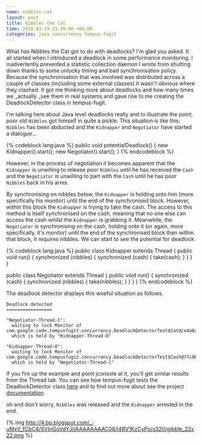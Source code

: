 ```yaml
---
name: nibbles-cat
layout: post
title: Nibbles the Cat
time: 2010-03-19 21:39:00 +00:00
categories: java concurrency tempus-fugit
---
```


What has Nibbles the Cat got to do with deadlocks? I'm glad you asked. It all started when I introduced a deadlock in some performance monitoring. I inadvertently prevented a statistic collection daemon I wrote from shutting down thanks to some unlucky timing and bad synchronisation policy. Because the synchronisation that was involved was distributed across a couple of classes (including some external classes) it wasn't obvious where they clashed. It got me thinking more about deadlocks and how many times we _actually _see them in real systems and gave rise to me creating the DeadlockDetector class in tempus-fugit.
  
I'm talking here about Java level deadlocks really and to illustrate the
point, poor old `Nibbles` got himself in quite a pickle. This situation is like
this; `Nibbles` has been abducted and the  `Kidnapper` and `Negotiator` have started
a dialogue...

{% codeblock lang:java %}
public void potentialDeadlock() {
     new Kidnapper().start();
     new Negotiator().start();
}
{% endcodeblock %}


However, in the process of negotiation it becomes apparent that the  `Kidnapper`
is unwilling to release poor `Nibbles` until he has received the `Cash` and the
`Negotiator` is unwilling to part with the `Cash` until he has poor `Nibbles` back
in his arms.

<!-- more -->
  
By synchronising on nibbles below, the  `Kidnapper` is holding onto him (more
specifically his monitor) until the end of the synchronised block. However,
within this block the  `Kidnapper` is trying
to take the cash. The access to this method is itself synchronised on the
cash, meaning that no one else can access the cash whilst
the  `Kidnapper` is grabbing it. Meanwhile,
the `Negotiator` is synchronising on the
cash, holding onto it (or again, more specifically, it's monitor) until the
end of the synchronised block then within that block, it requires nibbles. We
can start to see the potential for deadlock.

{% codeblock lang:java %}
public class Kidnapper extends Thread {
   public void run() {
      synchronized (nibbles) {
         synchronized (cash) {
            take(cash);
         }
      }
   }
}

public class Negotiator extends Thread {
   public void run() {
      synchronized (cash) {
         synchronized (nibbles) {
            take(nibbles);
         }
      }
   }
}
{% endcodeblock %}


The deadlock detector displays this woeful situation as follows.

    Deadlock detected
    =================

    "Negotiator-Thread-1":
      waiting to lock Monitor of com.google.code.tempusfugit.concurrency.DeadlockDetectorTest$Cat@ce4a8a
      which is held by "Kidnapper-Thread-0"

    "Kidnapper-Thread-0":
      waiting to lock Monitor of com.google.code.tempusfugit.concurrency.DeadlockDetectorTest$Cash@7fc8b2
      which is held by "Negotiator-Thread-1"


  
If you fire up the example and point jconsole at it, you'll get similar
results from the Thread tab. You can see how tempus-fugit tests the
DeadlockDetector class [here](http://tempus-fugit.googlecode.com/svn/site/documentation/xref-test/com/google/code/tempusfugit/concurrency/DeadlockDetectorTest.html) and to
find out more about see the project [documentation](http://tempus-fugit.googlecode.com/svn/site/documentation/concurrency.html#Deadlock_Detection).

  
oh and don't worry, `Nibbles` was released and the  `Kidnapper` arrested in the
end.


{% img http://4.bp.blogspot.com/_-uMxV_fCbC4/SVInGoVdYJI/AAAAAAAAC08/I4RV1KzCyPo/s320/gibble_22x22.png %}


